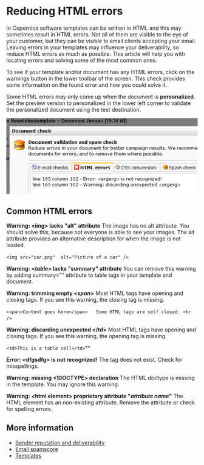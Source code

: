 # Reducing HTML errors

In Copernica software templates can be written in HTML and this may sometimes 
result in HTML errors. Not all of them are visible to the eye of your customer, 
but they can be visible to email clients accepting your email. Leaving errors 
in your templates may influence your deliverability, so reduce HTML errors 
as much as possible. This article will help you with locating errors and 
solving some of the most common ones.

To see if your template and/or document has any HTML errors, click on
the warnings button in the lower toolbar of the screen. This check 
provides some information on the found error and how you could solve it.

Some HTML errors may only come up when the document is
**personalized**. Set the preview version to personalized in the lower left
corner to validate the personalized document using the test destination.

![](../images/htmlerrors.png)

## Common HTML errors

**Warning: <img\> lacks "alt" attribute**
The image has no alt attribute. You should solve this, because not
everyone is able to see your images. The alt attribute provides an
alternative description for when the image is not loaded.

`<img src="car.png"  alt="Picture of a car" />`

**Warning: <*table*\> lacks "summary" attribute**
You can remove this warning by adding summary="" attribute to table
tags in your template and document.

**Warning: trimming empty <*span*\>**
Most HTML tags have opening and closing tags. If you see this warning,
the closing tag is missing.

`<span>Content goes here</span>   Some HTML tags are self closed: <br  />`

**Warning: discarding unexpected </td\>**
Most HTML tags have opening and closing tags. If you see this warning,
the opening tag is missing.

`<td>This is a table cell</td>`**
 
**Error: <dfgsdfg\> is not recognized!**
 The tag does not exist. Check for misspellings.
 
**Warning: missing <!DOCTYPE\> declaration**
The HTML doctype is missing in the template. You may ignore this
warning.

**Warning: <html element\> proprietary attribute "*attribute name*"**
The HTML element has an non-existing attribute. Remove the attribute or
check for spelling errors.

## More information

* [Sender reputation and deliverability](./sender-reputation)
* [Email spamscore](./some-tips-to-lower-your-email-spam-score)
* [Templates](./templates)
